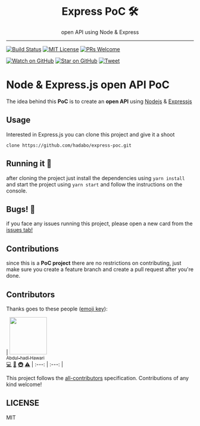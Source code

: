 <div align="center">
  <h1>Express PoC 🛠</h1>
  <p>open API using Node & Express</p>
</div>

<hr>

[![Build Status][build-badge]][build]
[![MIT License][license-badge]][LICENSE]
[![PRs Welcome][prs-badge]][prs]

[![Watch on GitHub][github-watch-badge]][github-watch]
[![Star on GitHub][github-star-badge]][github-star]
[![Tweet][twitter-badge]][twitter]

# Node & Express.js open API PoC
The idea behind this **PoC** is to create an **open API** using [Nodejs][node] & [Expressjs](express)

## Usage
Interested in Express.js you can clone this project and give it a shoot

```clone https://github.com/hadabo/express-poc.git```

## Running it 👟
after cloning the project just install the dependencies using ```yarn install``` and start the project using ```yarn start``` and follow the instructions on the console.

## Bugs! 🐞
if you face any issues running this project, please open a new card from the [issues tab!](https://github.com/hadabo/express-poc/issues)

## Contributions
since this is a **PoC project** there are no restrictions on contributing, just make sure you create a feature branch and create a pull request after you're done.



## Contributors

Thanks goes to these people ([emoji key][emojis]):

<!-- ALL-CONTRIBUTORS-LIST:START - Do not remove or modify this section -->
| [<img src="https://avatars1.githubusercontent.com/u/172296?v=4&s=460?v=3" width="100px;"><br><sub>Abdul-hadi Hawari</sub>](https://hadabo.com)<br>[💻](https://github.com/hadabo/express-poc/commits?author=hadabo "Code") [📖](https://github.com/hadabo/express-poc/commits?author=hadabo "Documentation") [🚇](#infra-hadabo "Infrastructure (Hosting, Build-Tools, etc)") [⚠️](https://github.com/hadabo/express-poc/commits?author=hadabo "Tests")
| :---: | :---: |
<!-- ALL-CONTRIBUTORS-LIST:END -->

This project follows the [all-contributors][all-contributors] specification.
Contributions of any kind welcome!

## LICENSE

MIT

[node]: https://github.com/nodejs/node
[express]: https://github.com/expressjs/express
[build-badge]: https://img.shields.io/travis/hadabo/express-poc.svg?style=flat-square
[build]: https://travis-ci.org/hadabo/express-poc
[license-badge]: https://img.shields.io/badge/license-MIT-blue.svg?style=flat-square
[license]: https://github.com/hadabo/express-poc/blob/master/LICENSE
[prs-badge]: https://img.shields.io/badge/PRs-welcome-brightgreen.svg?style=flat-square
[prs]: http://makeapullrequest.com
[github-watch-badge]: https://img.shields.io/github/watchers/hadabo/express-poc.svg?style=social
[github-watch]: https://github.com/hadabo/express-poc/watchers
[github-star-badge]: https://img.shields.io/github/stars/hadabo/express-poc.svg?style=social
[github-star]: https://github.com/hadabo/express-poc/stargazers
[twitter]: https://twitter.com/intent/tweet?text=Check%20out%20express-poc!%20https://github.com/hadabo/express-poc%20%F0%9F%91%8D
[twitter-badge]: https://img.shields.io/twitter/url/https/github.com/hadabo/express-poc.svg?style=social
[emojis]: https://github.com/kentcdodds/all-contributors#emoji-key
[all-contributors]: https://github.com/kentcdodds/all-contributors
